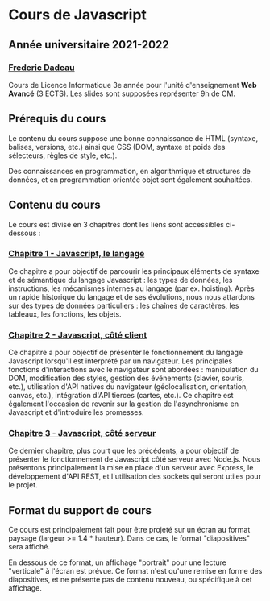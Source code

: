 # Cours de Javascript

## Année universitaire 2021-2022

###  [Frederic Dadeau](mailto:frederic.dadeau@univ-fcomte.fr)

Cours de Licence Informatique 3e année pour l'unité d'enseignement **Web Avancé** (3 ECTS). Les slides sont supposées représenter 9h de CM.


## Prérequis du cours

Le contenu du cours suppose une bonne connaissance de HTML (syntaxe, balises, versions, etc.) ainsi que CSS (DOM, syntaxe et poids des sélecteurs, règles de style, etc.). 

Des connaissances en programmation, en algorithmique et structures de données, et en programmation orientée objet sont également souhaitées. 


## Contenu du cours

Le cours est divisé en 3 chapitres dont les liens sont accessibles ci-dessous : 

### [Chapitre 1 - Javascript, le langage](./html/chap1-JS-langage.html)

Ce chapitre a pour objectif de parcourir les principaux éléments de syntaxe et de sémantique du langage Javascript : les types de données, les instructions, les mécanismes internes au langage (par ex. hoisting). Après un rapide historique du langage et de ses évolutions, nous nous attardons sur des types de données particuliers : les chaînes de caractères, les tableaux, les fonctions, les objets. 

### [Chapitre 2 - Javascript, côté client](./html/chap2-JS-client.html) 

Ce chapitre a pour objectif de présenter le fonctionnement du langage Javascript lorsqu'il est interprété par un navigateur. Les principales fonctions d'interactions avec le navigateur sont abordées : manipulation du DOM, modification des styles, gestion des événements (clavier, souris, etc.), utilisation d'API natives du navigateur (géolocalisation, orientation, canvas, etc.), intégration d'API tierces (cartes, etc.). Ce chapitre est également l'occasion de revenir sur la gestion de l'asynchronisme en Javascript et d'introduire les promesses.


### [Chapitre 3 - Javascript, côté serveur](./html/chap3-JS-serveur.html)

Ce dernier chapitre, plus court que les précédents, a pour objectif de présenter le fonctionnement de Javascript côté serveur avec Node.js. 
Nous présentons principalement la mise en place d'un serveur avec Express, le développement d'API REST, et l'utilisation des sockets qui seront utiles pour le projet.



## Format du support de cours

Ce cours est principalement fait pour être projeté sur un écran au format paysage (largeur >= 1.4 * hauteur). 
Dans ce cas, le format "diapositives" sera affiché. 

En dessous de ce format, un affichage "portrait" pour une lecture "verticale" à l'écran est prévue. Ce format n'est qu'une remise en forme des diapositives, et ne présente pas de contenu nouveau, ou spécifique à cet affichage. 

